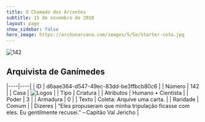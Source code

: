 ```yaml
---
title: O Chamado dos Arcontes
subtitle: 15 de novembro de 2018
layout: page
show_sidebar: false
hero_image: https://archonarcana.com/images/5/5e/Starter-cota.jpg
---
```


![142](https://cdn.keyforgegame.com/media/card_front/pt/341_142_9RC9J993WM9F_pt.png)

## Arquivista de Ganímedes

|----|----|
| ID | d6aae364-d547-49ec-83dd-be3ffbcb80c6 |
| Número | 142 |
| Casa | ![Logos](https://archonarcana.com/images/thumb/c/ce/Logos.png/22px-Logos.png "Logos") |
| Tipo | Criatura |
| Atributos | Humano • Cientista |
| Poder | 3 |
| Armadura | 0 |
| Texto | Coleta: Arquive uma carta. |
| Raridade | Comum |
| Dizeres | “Eles propuseram que minha tripulação  ficasse com eles. Eu gentilmente recusei.”  – Capitão Val Jericho |
